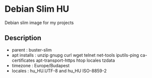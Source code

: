 # Debian Slim HU

Debian slim image for my projects

## Description

- parent : buster-slim
- apt installs : unzip gnupg curl wget telnet net-tools iputils-ping ca-certificates apt-transport-https htop locales tzdata
- timezone : Europe/Budapest
- locales : hu_HU.UTF-8 and hu_HU ISO-8859-2

